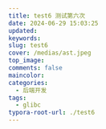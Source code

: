 ```yaml
---
title: test6 测试第六次
date: 2024-06-29 15:03:25
updated:
keywords:
slug: test6
cover: /medias/ast.jpeg
top_image:
comments: false
maincolor:
categories:
  - 后端开发
tags:
  - glibc
typora-root-url: ./test6
---
```

